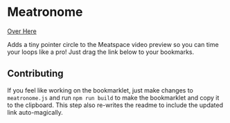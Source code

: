 # Meatronome

[Over Here](http://gggritso.com/meatronome/)

Adds a tiny pointer circle to the Meatspace video preview so you can time your loops like a pro! Just drag the link below to your bookmarks.

## Contributing

If you feel like working on the bookmarklet, just make changes to `meatronome.js` and run `npm run build` to make the bookmarklet and copy it to the clipboard. This step also re-writes the readme to include the updated link auto-magically.
